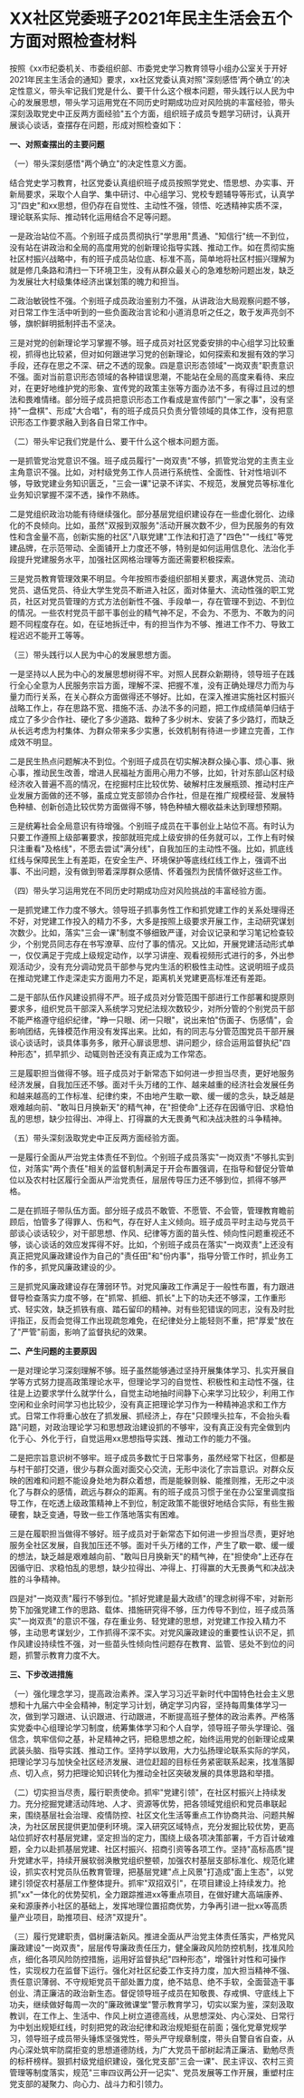 # XX社区党委班子2021年民主生活会五个方面对照检查材料

按照《xx市纪委机关、市委组织部、市委党史学习教育领导小组办公室关于开好2021年民主生活会的通知》要求，xx社区党委认真对照"深刻感悟'两个确立'的决定性意义，带头牢记我们党是什么、要干什么这个根本问题，带头践行以人民为中心的发展思想，带头学习运用党在不同历史时期成功应对风险挑的丰富经验，带头深刻汲取党史中正反两方面经验"五个方面，组织班子成员专题学习研讨，认真开展谈心谈话，查摆存在问题，形成对照检查如下：

**一、对照查摆出的主要问题**

（一）带头深刻感悟"两个确立"的决定性意义方面。

结合党史学习教育，社区党委认真组织班子成员按照学党史、悟思想、办实事、开新局要求，采取个人自学、集中研讨、中心组学习、党校专题辅导等形式，认真学习"四史"和xx思想，但仍存在自觉性、主动性不强，领悟、吃透精神实质不深，理论联系实际、推动转化运用结合不足等问题。

一是政治站位不高。个别班子成员贯彻执行"学思用"贯通、"知信行"统一不到位，没有站在讲政治和全局的高度用党的创新理论指导实践、推动工作。如在贯彻实施社区村振兴战略中，有的班子成员站位底、标准不高，简单地将社区村振兴理解为就是修几条路和清扫一下环境卫生，没有从群众最关心的急难愁盼问题出发，缺乏为发展壮大村级集体经济出谋划策的魄力和担当。

二政治敏锐性不强。个别班子成员政治鉴别力不强，从讲政治大局观察问题不够，对日常工作生活中听到的一些负面政治言论和小道消息听之任之，敢于发声亮剑不够，旗帜鲜明抵制抨击不坚决。

三是对党的创新理论学习掌握不够。班子成员对社区党委安排的中心组学习比较重视，抓得也比较紧，但对如何跟进学习党的创新理论，如何探索和发掘有效的学习手段，还存在思之不深、研之不透的现象。四是意识形态领域"一岗双责"职责意识不强。面对当前意识形态领域的各种错误思潮，不能站在全局的高度来看待、来应对，在更好地维护党的形象、宣传党的政策主张等方面办法不多，有得过且过的想法和畏难情绪。部分班子成员把意识形态工作看成是宣传部门"一家之事"，没有坚持"一盘棋"、形成"大合唱"，有的班子成员只负责分管领域的具体工作，没有把意识形态工作要求融入到各自日常工作中。

（二）带头牢记我们党是什么、要干什么这个根本问题方面。

一是抓管党治党意识不强。班子成员履行"一岗双责"不够，抓管党治党的主责主业主角意识不强。比如，对村级党务工作人员进行系统性、全面性、针对性培训不够，导致党建业务知识匮乏，"三会一课"记录不详实、不规范，发展党员等标准化业务知识掌握不深不透，操作不熟练。

二是党组织政治功能有待继续强化。部分基层党组织建设存在一些虚化弱化、边缘化的不良倾向。比如，虽然"双报到双服务"活动开展次数不少，但为民服务的有效性和含金量不高，创新实施的社区"八联党建"工作法和打造了"四色""一线红"等党建品牌，在示范带动、全面铺开上力度还不够，特别是如何运用信息化、法治化手段提升党建服务水平，加强社区网格治理等方面还需要积极探索。

三是党员教育管理效果不明显。今年按照市委组织部相关要求，离退休党员、流动党员、退伍党员、待业大学生党员不断进入社区，面对体量大、流动性强的职工党员，社区对党员管理的方式方法创新性不强、手段单一，存在管理不到边、不到位的情况。一些农村党员干部干事创业的精气神不足，不会为、不愿为、不敢为的问题不同程度存在。如，在征地拆迁中，有的担当作为不够、推进工作不力、导致工程迟迟不能开工等等。

（三）带头践行以人民为中心的发展思想方面。

一是坚持以人民为中心的发展思想树得不牢。对照人民群众新期待，领导班子在践行全心全意为人民服务宗旨方面，理解不深、把握不准，没有正确处理尽力而为与量力而行关系，在关心群众方面做得还不够好。比如，在深入推进实施社区村振兴战略工作上，存在思路不宽、措施不活、办法不多的问题，把工作成绩简单归结于成立了多少合作社、硬化了多少道路、栽种了多少树木、安装了多少路灯，而缺乏从长远考虑为村集体、为群众带来多少实惠，长效机制有待进一步建立完善，工作成效不明显。

二是民生热点问题解决不到位。个别班子成员在切实解决群众操心事、烦心事、揪心事，推动民生改善，增进人民福祉方面用心用力不够，比如，针对东部山区村级经济收入普遍不高的情况，在挖掘村庄比较优势、破解村庄发展瓶颈、推动村庄产业发展方面做的还不够，虽成立党支部领办合作社，但是在推广规模经营、发展特色种植、创新创造比较优势方面做得不够，特色种植大棚收益未达到理想预期。

三是统筹社会全局意识有待增强。个别班子成员在干事创业上站位不高。有时认为只要工作遵照上级部署要求，按部就班完成上级安排的任务就可以，工作上有时候只注重看"及格线"，不愿去尝试"满分线"，自我加压的主动性不强。比如，抓底线红线与保障民生上有差距，在安全生产、环境保护等底线红线工作上，强调不出事、不出问题，没有做到带着深厚群众感情、怀着强烈为民情怀做好这些工作。

（四）带头学习运用党在不同历史时期成功应对风险挑战的丰富经验方面。

一是抓党建工作力度不够大。领导班子抓事务性工作和抓党建工作的关系处理得还不好，对党建工作投入的精力不多，大多是按照上级要求开展工作，主动研究谋划次数少。比如，落实"三会一课"制度不够细致严谨，对会议记录和学习笔记检查较少，个别党员同志存在书写潦草、应付了事的情况。又比如，开展党建活动形式单一，仅仅满足于完成上级规定动作，以学习讲座、观看视频形式进行的多，外出参观活动少，没有充分调动党员干部参与党内生活的积极性主动性。这说明班子成员在推动党建工作走深走实方面用力不足，距离机关党建更高标准还有差距。

二是干部队伍作风建设抓得不严。班子成员对分管范围干部进行工作部署和提原则要求多，组织党员干部深入系统学习党纪法规次数较少，对所分管的个别党员干部不能严格遵守组织纪律，"睁一只眼、闭一只眼"，说出来怕"伤面子、伤感情"，会影响团结，先锋模范作用没有发挥出来。比如，有的同志与分管范围党员干部开展谈心谈话时，谈具体事务多，敞开心扉谈思想、讲问题少，综合运用监督执纪"四种形态"，抓早抓少、动辄则咎还没有真正成为工作常态。

三是履职担当做得不够。班子成员对于新常态下如何进一步担当尽责，更好地服务经济发展，自我加压还不够。面对千头万绪的工作、越来越重的经济社会发展任务和越来越高的工作标准、纪律约束，不由地产生歇一歇、缓一缓的念头，缺乏越是艰难越向前、"敢叫日月换新天"的精气神，在"担使命"上还存在因循守旧、求稳怕乱的思想，缺少拉得出、冲得上、打得赢的大无畏勇气和决战决胜的斗争精神。

（五）带头深刻汲取党史中正反两方面经验方面。

一是履行全面从严治党主体责任不到位。个别班子成员落实"一岗双责"不够扎实到位，对落实"两个责任"相关的监督机制满足于开会布置强调，在指导和督促分管单位以及农村社区履行全面从严治党责任，层层传导压力还不够到位，抓得不够严格。

二是在抓班子带队伍方面。部分班子成员不敢管、不愿管、不会管，管理教育瞻前顾后，怕管多了得罪人、伤和气，存在好人主义倾向。班子成员平时主动与党员干部谈心谈话较少，对干部思想、作风、纪律等方面的苗头性、倾向性问题重视还不够，谈心谈话的效应发挥得不好。比如，个别班子成员在落实"一岗双责"上还没有真正把党风廉政建设作为自己的"责任田"和"份内事"，指导分管工作时，抓业务工作的多，抓党风廉政建设的少。

三是抓党风廉政建设存在薄弱环节。对党风廉政工作满足于一般性布置，有力跟进督导检查落实力度不够，在"抓常、抓细、抓长"上下的功夫还不够深，工作重形式、轻实效，缺乏抓铁有痕、踏石留印的精神。对有些犯错误的同志，没有及时批评指正，反而会觉得工作出现疏忽难免，在纪律处分上能轻则不重，把"厚爱"放在了"严管"前面，影响了监督执纪的效果。

**二、产生问题的主要原因**

一是对理论学习深刻理解不够。班子虽然能够通过坚持开展集体学习、扎实开展自学等方式努力提高政策理论水平，但理论学习的自觉性、积极性和主动性不强，往往是上边要求学什么就学什么，自觉主动地抽时间静下心来学习比较少，利用工作空闲和业余时间学习也比较少，没有真正把理论学习作为一种精神追求和工作方式。日常工作将重心放在了抓发展、抓经济上，存在"只顾埋头拉车，不会抬头看路"问题，对政治理论学习和思想政治建设抓的不够牢，没有真正没有完全做到内化于心、外化于行，自觉运用xx思想指导实践、推动工作的能力不强。

二是把宗旨意识树不够牢。班子成员多数忙于日常事务，虽然经常下社区，但都是与村干部打交道，很少与群众面对面交心交流，无形中淡化了宗旨意识。对群众反映的困难和问题不能设身处地为群众着想，而是能躲则躲、能推则推，无形之中淡化了与群众的感情，疏远与群众的距离。有的班子成员习惯于坐在办公室里调度指导工作，在吃透上级政策精神上不到位，制定政策不能很好地结合实际，有些生搬硬套，缺乏变通，导致一些工作落地落实有困难。

三是在履职担当做得不够好。班子成员对于新常态下如何进一步担当尽责，更好地服务全社区发展，自我加压还不够。面对千头万绪的工作，产生了歇一歇、缓一缓的想法，缺乏越是艰难越向前、"敢叫日月换新天"的精气神，在"担使命"上还存在因循守旧、求稳怕乱的思想，缺少拉得出、冲得上、打得赢的大无畏勇气和决战决胜的斗争精神。

四是对"一岗双责"履行不够到位。"抓好党建是最大政绩"的理念树得不牢，对新形势下加强党建工作的思路、载体、措施研究得不够，压力传导不到位，班子成员落实"一岗双责"的意识不强，存在重业务、轻党建的思想，对党建工作投入精力不够，主动思考谋划少，工作抓得不深不实。对党风廉政建设的重要性认识不足，抓作风建设持续性不强，对一些苗头性倾向性问题存在教育、监管、惩处不到位的问题，抓警示教育力度不大。

**三、下步改进措施**

（一）强化理念学习，提高政治素养。深入学习习近平新时代中国特色社会主义思想和十九届六中全会精神，制定学习计划，确定学习内容，坚持每周集体学习一次，做到学习跟进、认识跟进、行动跟进，不断提高班子整体的政治素养。严格落实党委中心组理论学习制度，统筹集体学习和个人自学，领导班子带头学理论、强信念，筑牢信仰之基，补足精神之钙，把稳思想之舵，始终运用党的创新理论成果武装头脑、指导实践、推动工作。坚持学以致用，大力弘扬理论联系实际的学风，把理论学习与加快全社区经济发展、进位赶超的目标任务紧密联系起来，找准落脚点、切入点，努力把理论知识转化为推动全社区突破发展的具体思路和举措。

（二）切实担当尽责，履行职责使命。抓牢"党建引领"，在社区村振兴上持续发力。充分挖掘党建活动阵地、人才、资源等优势，把各领域党组织和党员串联起来，围绕基层社会治理、疫情防控、社区文化生活等重点工作协商共治、问题共解决，为社区居民提供更加便利环境。深入研究区域特点，充分发掘比较优势，更高站位抓好农村基层党建，坚定担当的定力，围绕上级各项决策部署，千方百计破难题，全力以赴抓基层党建、社区村振兴、招商引资等各项工作。坚持"高标高质"提升党建水平，持续开展软弱涣散党组织整顿，加强农村基层支部标准化、规范化建设，抓实农村党员队伍教育管理，把基层党建"点上风景"打造成"面上生态"，以党建引领促农村基层工作整体提升。抓牢"双招双引"，在项目建设上持续发力。抢抓"xx"一体化的优势契机，全力跟踪推进xx等重点项目，在做好建大高端康养、亲和源康养小社区的基础上，发挥地理位置招商优势，力争再引进一批xx等高质量产业项目，助推项目、经济"双提升"。

（三）履行党建职责，倡树廉洁新风。推进全面从严治党主体责任落实，严格党风廉政建设"一岗双责"，层层传导廉政责任压力，健全廉政风险防控机制，找准风险点，细化各项风险防控措施，运用好监督执纪"四种形态"，增强针对性和可操作性，实现权力在监督下运行。强化对社区纪委工作支持力度，加大担当精神不强、责任意识薄弱、不守规矩党员干部处置力度，绝不姑息、绝不手软，全面营造干事创业、清正廉洁的政治新生态。督促领导班子成员在知敬畏、存戒惧、守底线上下功夫，继续做好每周一次的"廉政微课堂"警示教育学习，切实以案为鉴，深刻汲取教训，在工作上、生活中、作风上树立道德高线，从思想深处、内心深处、日常行为中划出规矩红线，时刻把党的政治纪律和政治规矩挺在前面；强化党章党规学习，领导班子成员带头锤炼坚强党性，带头严守规章制度，带头自警自省自查，从内心深处筑牢防腐拒变的思想道德防线，为广大党员干部树起清正廉洁、勤勉尽责的标杆榜样。狠抓村级党组织建设，强化党支部"三会一课"、民主评议、农村三资管理等制度落实，规范"三审四议两公开一记实"、党员发展等工作开展，重塑村庄党支部的凝聚力、向心力、战斗力和引领力。
